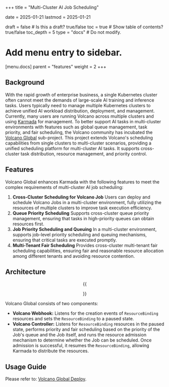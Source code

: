 +++
title = "Multi-Cluster AI Job Scheduling"

date = 2025-01-21
lastmod = 2025-01-21

draft = false  # Is this a draft? true/false
toc = true  # Show table of contents? true/false
toc_depth = 5
type = "docs"  # Do not modify.

# Add menu entry to sidebar.
[menu.docs]
  parent = "features"
  weight = 2
+++

## Background

With the rapid growth of enterprise business, a single Kubernetes cluster often cannot meet the demands of large-scale AI training and inference tasks.
Users typically need to manage multiple Kubernetes clusters to achieve unified AI workload distribution, deployment, and management. 
Currently, many users are running Volcano across multiple clusters and using [Karmada](https://github.com/karmada-io/karmada) for management.
To better support AI tasks in multi-cluster environments with features such as global queue management, task priority, and fair scheduling,
the Volcano community has incubated the [Volcano Global](https://github.com/volcano-sh/volcano-global) sub-project.
This project extends Volcano's scheduling capabilities from single clusters to multi-cluster scenarios, providing a unified scheduling platform for multi-cluster AI tasks.
It supports cross-cluster task distribution, resource management, and priority control.

## Features

Volcano Global enhances Karmada with the following features to meet the complex requirements of multi-cluster AI job scheduling:

1. **Cross-Cluster Scheduling for Volcano Job**
   Users can deploy and schedule Volcano Jobs in a multi-cluster environment, fully utilizing the resources of multiple clusters to improve task execution efficiency.
2. **Queue Priority Scheduling**
   Supports cross-cluster queue priority management, ensuring that tasks in high-priority queues can obtain resources first.
3. **Job Priority Scheduling and Queuing**
   In a multi-cluster environment, supports job-level priority scheduling and queuing mechanisms, ensuring that critical tasks are executed promptly.
4. **Multi-Tenant Fair Scheduling**
   Provides cross-cluster multi-tenant fair scheduling capabilities, ensuring fair and reasonable resource allocation among different tenants and avoiding resource contention.

## Architecture

<div style="text-align: center;"> {{<figure library="1" src="./multi-cluster/volcano_global_design.svg">}}
</div>

Volcano Global consists of two components:

- **Volcano Webhook:** Listens for the creation events of `ResourceBinding` resources and sets the `ResourceBinding` to a paused state.
- **Volcano Controller:** Listens for `ResourceBinding` resources in the paused state, performs priority and fair scheduling based on the priority of the Job's queue and the Job itself, and runs the resource admission mechanism to determine whether the Job can be scheduled. Once admission is successful, it resumes the `ResourceBinding`, allowing Karmada to distribute the resources.

## Usage Guide

Please refer to: [Volcano Global Deploy](https://github.com/volcano-sh/volcano-global/blob/main/docs/deploy/README.md).
